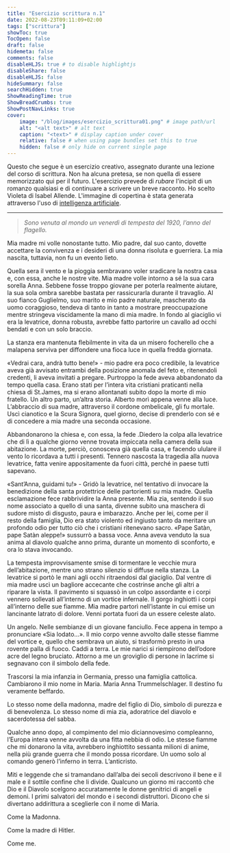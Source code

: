```yaml
---
title: "Esercizio scrittura n.1"
date: 2022-08-23T09:11:09+02:00
tags: ["scrittura"]
showToc: true
TocOpen: false
draft: false
hidemeta: false
comments: false
disableHLJS: true # to disable highlightjs
disableShare: false
disableHLJS: false
hideSummary: false
searchHidden: true
ShowReadingTime: true
ShowBreadCrumbs: true
ShowPostNavLinks: true
cover:
    image: "/blog/images/esercizio_scrittura01.png" # image path/url
    alt: "<alt text>" # alt text
    caption: "<text>" # display caption under cover
    relative: false # when using page bundles set this to true
    hidden: false # only hide on current single page
---
```

Questo che segue è un esercizio creativo, assegnato durante una lezione del corso di scrittura. Non ha alcuna pretesa, se non quella di essere memorizzato qui per il futuro. L'esercizio prevede di *rubare* l'incipit di un romanzo qualsiasi e di continuare a scrivere un breve racconto. Ho scelto Violeta di Isabel Allende. L'immagine di copertina è stata generata attraverso l'uso di [intelligenza artificiale](https://huggingface.co/spaces/dalle-mini/dalle-mini). 

---

> *Sono venuta al mondo un venerdì di tempesta del 1920, l’anno del flagello.*

Mia madre mi volle nonostante tutto. Mio padre, dal suo canto, dovette accettare la convivenza e i desideri di una donna risoluta e guerriera. La mia nascita, tuttavia, non fu un evento lieto. 

Quella sera il vento e la pioggia sembravano voler sradicare la nostra casa e, con essa, anche le nostre vite. Mia madre volle intorno a sé la sua cara sorella Anna. Sebbene fosse troppo giovane per poterla realmente aiutare, la sua sola ombra sarebbe bastata per rassicurarla durante il travaglio. Al suo fianco Guglielmo, suo marito e mio padre naturale, mascherato da uomo coraggioso, tendeva di tanto in tanto a mostrare preoccupazione mentre stringeva viscidamente la mano di mia madre. In fondo al giaciglio vi era la levatrice, donna robusta, avrebbe fatto partorire un cavallo ad occhi bendati e con un solo braccio.

La stanza era mantenuta flebilmente in vita da un misero focherello che a malapena serviva per diffondere una fioca luce in quella fredda giornata. 

«Vedrai cara, andrà tutto bene!» - mio padre era poco credibile, la levatrice aveva già avvisato entrambi della posizione anomala del feto e, ritenendoli credenti, li aveva invitati a pregare. Purtroppo la fede aveva abbandonato da tempo quella casa. Erano stati per l’intera vita cristiani praticanti nella chiesa di St.James, ma si erano allontanati subito dopo la morte di mio fratello. Un altro parto, un’altra storia. Alberto morì appena venne alla luce. L’abbraccio di sua madre, attraverso il cordone ombelicale, gli fu mortale. Uscì cianotico e la Scura Signora, quel giorno, decise di prenderlo con sé e di concedere a mia madre una seconda occasione.

Abbandonarono la chiesa e, con essa, la fede .Diedero la colpa alla levatrice che di lì a qualche giorno venne trovata impiccata nella camera della sua abitazione. La morte, perciò, conosceva già quella casa, e facendo ululare il vento lo ricordava a tutti i presenti. Tennero nascosta la tragedia alla nuova levatrice, fatta venire appositamente da fuori città, perché in paese tutti sapevano. 

«Sant’Anna, guidami tu!» - Gridò la levatrice, nel tentativo di invocare la benedizione della santa protettrice delle partorienti su mia madre. Quella esclamazione fece rabbrividire la Anna presente. Mia zia, sentendo il suo nome associato a quello di una santa, divenne subito una maschera di sudore misto di disgusto, paura e imbarazzo. Anche per lei, come per il resto della famiglia, Dio era stato violento ed ingiusto tanto da meritare un profondo odio per tutto ciò che i cristiani ritenevano sacro. «Pape Satàn, pape Satàn aleppe!» sussurrò a bassa voce. Anna aveva venduto la sua anima al diavolo qualche anno prima, durante un momento di sconforto, e ora lo stava invocando. 

La tempesta improvvisamente smise di tormentare le vecchie mura dell’abitazione, mentre uno strano silenzio si diffuse nella stanza. La levatrice si portò le mani agli occhi ritraendosi dal giaciglio. Dal ventre di mia madre uscì un bagliore accecante che costrinse anche gli altri a riparare la vista. Il pavimento si squassò in un colpo assordante e i corpi vennero sollevati all’interno di un vortice infernale. Il gorgo inghiottì i corpi all’interno delle sue fiamme. Mia madre partorì nell’istante in cui emise un lancinante latrato di dolore. Venni portata fuori da un essere celeste alato. 

Un angelo. Nelle sembianze di un giovane fanciullo. Fece appena in tempo a pronunciare «Sia lodato…». Il mio corpo venne avvolto dalle stesse fiamme del vortice e, quello che sembrava un aiuto, si trasformò presto in una rovente palla di fuoco. Caddi a terra. Le mie narici si riempirono dell’odore acre del legno bruciato. Attorno a me un groviglio di persone in lacrime si segnavano con il simbolo della fede.

Trascorsi la mia infanzia in Germania, presso una famiglia cattolica. Cambiarono il mio nome in Maria. Maria Anna Trummelschlager. Il destino fu veramente beffardo. 

Lo stesso nome della madonna, madre del figlio di Dio, simbolo di purezza e di benevolenza. Lo stesso nome di mia zia, adoratrice del diavolo e sacerdotessa del sabba.

Qualche anno dopo, al compimento del mio diciannovesimo compleanno, l’Europa intera venne avvolta da una fitta nebbia di odio. Le stesse fiamme che mi donarono la vita, avrebbero inghiottito sessanta milioni di anime, nella più grande guerra che il mondo possa ricordare. Un uomo solo al comando generò l’inferno in terra. L’anticristo.

Miti e leggende che si tramandano dall’alba dei secoli descrivono il bene e il male e il sottile confine che li divide. Qualcuno un giorno mi raccontò che Dio e il Diavolo scelgono accuratamente le donne genitrici di angeli e demoni. I primi salvatori del mondo e i secondi distruttori. Dicono che si divertano addirittura a sceglierle con il nome di Maria. 

Come la Madonna. 

Come la madre di Hitler.

Come me.
